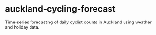 # auckland-cycling-forecast
Time-series forecasting of daily cyclist counts in Auckland using weather and holiday data.
